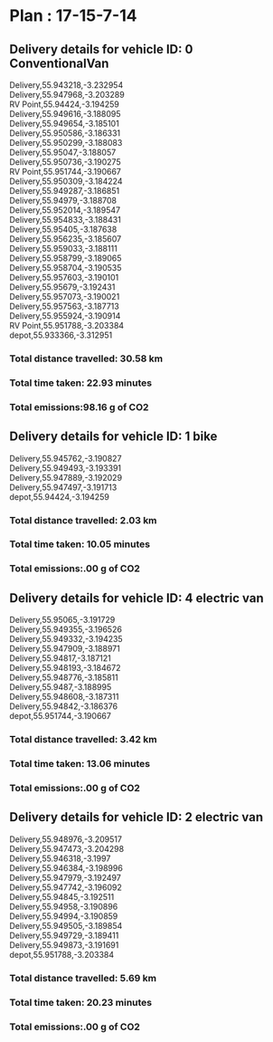# Plan : 17-15-7-14
## Delivery details for vehicle ID: 0 ConventionalVan 
Delivery,55.943218,-3.232954<br>Delivery,55.947968,-3.203289<br>RV Point,55.94424,-3.194259<br>Delivery,55.949616,-3.188095<br>Delivery,55.949654,-3.185101<br>Delivery,55.950586,-3.186331<br>Delivery,55.950299,-3.188083<br>Delivery,55.95047,-3.188057<br>Delivery,55.950736,-3.190275<br>RV Point,55.951744,-3.190667<br>Delivery,55.950309,-3.184224<br>Delivery,55.949287,-3.186851<br>Delivery,55.94979,-3.188708<br>Delivery,55.952014,-3.189547<br>Delivery,55.954833,-3.188431<br>Delivery,55.95405,-3.187638<br>Delivery,55.956235,-3.185607<br>Delivery,55.959033,-3.188111<br>Delivery,55.958799,-3.189065<br>Delivery,55.958704,-3.190535<br>Delivery,55.957603,-3.190101<br>Delivery,55.95679,-3.192431<br>Delivery,55.957073,-3.190021<br>Delivery,55.957563,-3.187713<br>Delivery,55.955924,-3.190914<br>RV Point,55.951788,-3.203384<br>depot,55.933366,-3.312951<br>
### Total distance travelled: 30.58 km 
### Total time taken: 22.93 minutes 
### Total emissions:98.16 g of CO2
## Delivery details for vehicle ID: 1 bike 
Delivery,55.945762,-3.190827<br>Delivery,55.949493,-3.193391<br>Delivery,55.947889,-3.192029<br>Delivery,55.947497,-3.191713<br>depot,55.94424,-3.194259<br>
### Total distance travelled: 2.03 km 
### Total time taken: 10.05 minutes 
### Total emissions:.00 g of CO2
## Delivery details for vehicle ID: 4 electric van 
Delivery,55.95065,-3.191729<br>Delivery,55.949355,-3.196526<br>Delivery,55.949332,-3.194235<br>Delivery,55.947909,-3.188971<br>Delivery,55.94817,-3.187121<br>Delivery,55.948193,-3.184672<br>Delivery,55.948776,-3.185811<br>Delivery,55.9487,-3.188995<br>Delivery,55.948608,-3.187311<br>Delivery,55.94842,-3.186376<br>depot,55.951744,-3.190667<br>
### Total distance travelled: 3.42 km 
### Total time taken: 13.06 minutes 
### Total emissions:.00 g of CO2
## Delivery details for vehicle ID: 2 electric van 
Delivery,55.948976,-3.209517<br>Delivery,55.947473,-3.204298<br>Delivery,55.946318,-3.1997<br>Delivery,55.946384,-3.198996<br>Delivery,55.947979,-3.192497<br>Delivery,55.947742,-3.196092<br>Delivery,55.94845,-3.192511<br>Delivery,55.94958,-3.190896<br>Delivery,55.94994,-3.190859<br>Delivery,55.949505,-3.189854<br>Delivery,55.949729,-3.189411<br>Delivery,55.949873,-3.191691<br>depot,55.951788,-3.203384<br>
### Total distance travelled: 5.69 km 
### Total time taken: 20.23 minutes 
### Total emissions:.00 g of CO2
